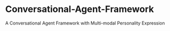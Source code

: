 # Conversational-Agent-Framework
A Conversational Agent Framework with Multi-modal Personality Expression
